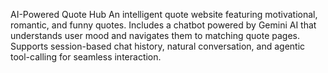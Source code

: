 AI-Powered Quote Hub
An intelligent quote website featuring motivational, romantic, and funny quotes. Includes a chatbot powered by Gemini AI that understands user mood and navigates them to matching quote pages. Supports session-based chat history, natural conversation, and agentic tool-calling for seamless interaction.